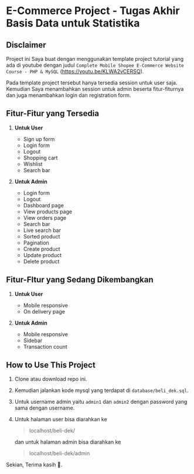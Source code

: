 # E-Commerce Project - Tugas Akhir Basis Data untuk Statistika


## Disclaimer

Project ini Saya buat dengan menggunakan template project tutorial yang ada di youtube dengan judul `Complete Mobile Shopee E-Commerce Website Course - PHP & MySQL` (https://youtu.be/KLWA2vCERSQ).

Pada template project tersebut hanya tersedia session untuk user saja. Kemudian Saya menambahkan session untuk admin beserta fitur-fiturnya dan juga menambahkan login dan registration form.


## Fitur-Fitur yang Tersedia

1. **Untuk User**
   - Sign up form
   - Login form
   - Logout
   - Shopping cart
   - Wishlist
   - Search bar

2. **Untuk Admin**
   - Login form
   - Logout
   - Dashboard page
   - View products page
   - View orders page
   - Search bar
   - Live search bar
   - Sorted product
   - Pagination
   - Create product
   - Update product
   - Delete product


## Fitur-FItur yang Sedang Dikembangkan

1. **Untuk User**
   - Mobile responsive
   - On delivery page

2. **Untuk Admin**
   - Mobile responsive
   - Sidebar
   - Transaction count


## How to Use This Project

1. Clone atau download repo ini.
2. Kemudian jalankan kode mysql yang terdapat di `database/beli_dek.sql`.
3. Untuk username admin yaitu `admin1` dan `admin2` dengan password yang sama dengan username.
4. Untuk halaman user bisa diarahkan ke
   > localhost/beli-dek/
   
   dan untuk halaman admin bisa diarahkan ke
   > localhost/beli-dek/admin


Sekian, Terima kasih 🙏.